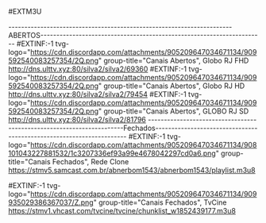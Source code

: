 #EXTM3U

----------------------------------------------------------------------ABERTOS----------------------------------------------------------------------
#EXTINF:-1 tvg-logo="https://cdn.discordapp.com/attachments/905209647034671134/909592540083257354/2Q.png" group-title="Canais Abertos", Globo RJ FHD
http://dns.ulttv.xyz:80/silva2/silva2/69360
#EXTINF:-1 tvg-logo="https://cdn.discordapp.com/attachments/905209647034671134/909592540083257354/2Q.png" group-title="Canais Abertos", Globo RJ HD
http://dns.ulttv.xyz:80/silva2/silva2/79454
#EXTINF:-1 tvg-logo="https://cdn.discordapp.com/attachments/905209647034671134/909592540083257354/2Q.png" group-title="Canais Abertos", GLOBO RJ SD
http://dns.ulttv.xyz:80/silva2/silva2/81796
----------------------------------------------------------------------Fechados---------------------------------------------------------------------
#EXTINF:-1 tvg-logo="https://cdn.discordapp.com/attachments/905209647034671134/908101043227881532/1c3207336ef93a99e4678042297cd0a6.png" group-title="Canais Fechados", Rede Clone
https://stmv5.samcast.com.br/abnerbom1543/abnerbom1543/playlist.m3u8


#EXTINF:-1 tvg-logo="https://cdn.discordapp.com/attachments/905209647034671134/909935029386367037/Z.png" group-title="Canais Fechados", TvCine
https://stmv1.vhcast.com/tvcine/tvcine/chunklist_w1852439177.m3u8

